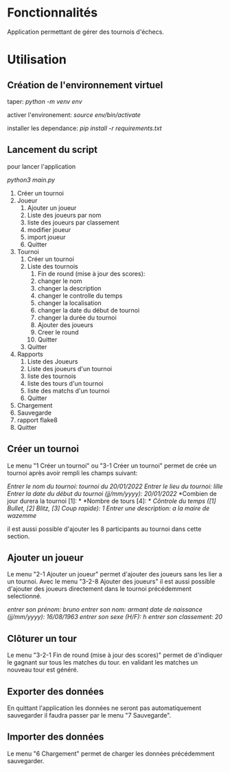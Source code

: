 # Fonctionnalités

Application permettant de gérer des tournois d'échecs.

# Utilisation

## Création de l'environnement virtuel

taper: *python -m venv env*

activer l'environement: *source env/bin/activate*

installer les dependance: *pip install -r requirements.txt*

## Lancement du script

pour lancer l'application

*python3 main.py*

1. Créer un tournoi
2. Joueur
    1. Ajouter un joueur
    2. Liste des joueurs par nom
    3. liste des joueurs par classement
    4. modifier joueur
    5. import joueur 
    6. Quitter
3. Tournoi
    1. Créer un tournoi
    2. Liste des tournois
        1. Fin de round (mise à jour des scores): 
        2. changer le nom
        3. changer la description
        4. changer le controlle du temps
        5. changer la localisation
        6. changer la date du début de tournoi
        7. changer la durée du tournoi
        8. Ajouter des joueurs
        9. Creer le round
        10. Quitter
    3. Quitter
4. Rapports
    1. Liste des Joueurs
    2. Liste des joueurs d'un tournoi
    3. liste des tournois
    4. liste des tours d'un tournoi
    5. liste des matchs d'un tournoi
    6. Quitter
6. Chargement
7. Sauvegarde
8. rapport flake8
9. Quitter

## Créer un tournoi
Le menu "1 Créer un tournoi" ou "3-1 Créer un tournoi" permet de crée un tournoi après avoir rempli les champs suivant:

*Entrer le nom du tournoi: tournoi du 20/01/2022*
*Entrer le lieu du tournoi: lille*
*Entrer la date du début du tournoi (jj/mm/yyyy): 20/01/2022*
*Combien de jour durera la tournoi [1]: *
*Nombre de tours [4]: *
*Côntrole du temps ([1] Bullet, [2] Blitz, [3] Coup rapide): 1*
*Entrer une description: a la maire de wazemme*

il est aussi possible d'ajouter les 8 participants au tournoi dans cette section.

## Ajouter un joueur
Le menu "2-1 Ajouter un joueur" permet d'ajouter des joueurs sans les lier a un tournoi.
Avec le menu "3-2-8 Ajouter des joueurs" il est aussi possible d'ajouter des joueurs directement dans le tournoi précédemment selectionné.

*entrer son prénom: bruno*
*entrer son nom: armant*
*date de naissance (jj/mm/yyyy): 16/08/1963*
*entrer son sexe (H/F): h*
*entrer son classement: 20*

## Clôturer un tour
Le menu "3-2-1 Fin de round (mise à jour des scores)" permet de d'indiquer le gagnant sur tous les matches du tour. en validant les matches un nouveau tour est généré.

## Exporter des données
En quittant l'application les données ne seront pas automatiquement sauvegarder il faudra passer par le menu "7 Sauvegarde".

## Importer des données
Le menu "6 Chargement" permet de charger les données précédemment sauvegarder.